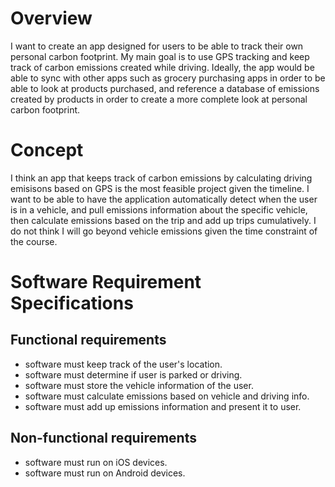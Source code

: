 # Overview

I want to create an app designed for users to be able to track their own personal carbon footprint. 
My main goal is to use GPS tracking and keep track of carbon emissions created while driving. 
Ideally, the app would be able to sync with other apps such as grocery purchasing apps in order to be able to 
look at products purchased, and reference a database of emissions created by products in order to create a more
complete look at personal carbon footprint.

# Concept

I think an app that keeps track of carbon emissions by calculating driving emisisons based on GPS
is the most feasible project given the timeline. I want to be able to have the application automatically 
detect when the user is in a vehicle, and pull emissions information about the specific vehicle, then calculate
emissions based on the trip and add up trips cumulatively. I do not think I will go beyond vehicle emissions
given the time constraint of the course.

# Software Requirement Specifications

## Functional requirements

- software must keep track of the user's location.
- software must determine if user is parked or driving.
- software must store the vehicle information of the user.
- software must calculate emissions based on vehicle and driving info.
- software must add up emissions information and present it to user.

## Non-functional requirements

- software must run on iOS devices.
- software must run on Android devices.
